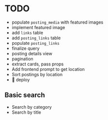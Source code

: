# TODO

- populate `posting_media` with featured images
- implement featured image
- add `links` table
- add `posting_links` table
- populate `posting_links`
- finalize query
- posting details view
- pagination
- extract cards, pass props
- Add frontend prompt to get location
- Sort postings by location
- 🚀 deploy

## Basic search

- Search by category
- Search by title
